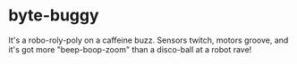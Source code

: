 # byte-buggy
It's a robo-roly-poly on a caffeine buzz. Sensors twitch, motors groove, and it's got more "beep-boop-zoom" than a disco-ball at a robot rave!
